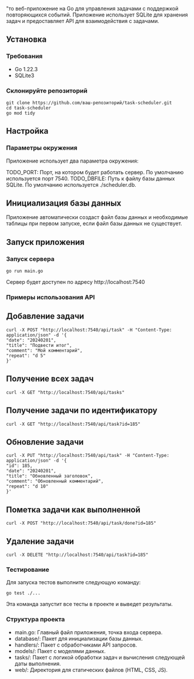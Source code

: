 "то веб-приложение на Go для управления задачами с поддержкой повторяющихся событий. Приложение использует SQLite для хранения задач и предоставляет API для взаимодействия с задачами.

## Установка

### Требования

- Go 1.22.3 
- SQLite3

### Склонируйте репозиторий

```
git clone https://github.com/ваш-репозиторий/task-scheduler.git
cd task-scheduler
go mod tidy
```

## Настройка
### Параметры окружения
Приложение использует два параметра окружения:

TODO_PORT: Порт, на котором будет работать сервер. По умолчанию используется порт 7540.
TODO_DBFILE: Путь к файлу базы данных SQLite. По умолчанию используется ./scheduler.db.

## Инициализация базы данных

Приложение автоматически создаст файл базы данных и необходимые таблицы при первом запуске, если файл базы данных не существует.

## Запуск приложения
### Запуск сервера

```
go run main.go
```
Сервер будет доступен по адресу http://localhost:7540

### Примеры использования API
## Добавление задачи

```
curl -X POST "http://localhost:7540/api/task" -H "Content-Type: application/json" -d '{
"date": "20240201",
"title": "Подвести итог",
"comment": "Мой комментарий",
"repeat": "d 5"
}'
```

## Получение всех задач

```
curl -X GET "http://localhost:7540/api/tasks"
```

## Получение задачи по идентификатору
```
curl -X GET "http://localhost:7540/api/task?id=185"
```
## Обновление задачи
```
curl -X PUT "http://localhost:7540/api/task" -H "Content-Type: application/json" -d '{
"id": 185,
"date": "20240201",
"title": "Обновленный заголовок",
"comment": "Обновленный комментарий",
"repeat": "d 10"
}'
```

## Пометка задачи как выполненной
```
curl -X POST "http://localhost:7540/api/task/done?id=185"
```

## Удаление задачи

```
curl -X DELETE "http://localhost:7540/api/task?id=185"
```

### Тестирование
Для запуска тестов выполните следующую команду:

```
go test ./...
```

Эта команда запустит все тесты в проекте и выведет результаты.

### Структура проекта
- main.go: Главный файл приложения, точка входа сервера.
- database/: Пакет для инициализации базы данных.
- handlers/: Пакет с обработчиками API запросов.
- models/: Пакет с моделями данных.
- tasks/: Пакет с логикой обработки задач и вычисления следующей даты выполнения.
- web/: Директория для статических файлов (HTML, CSS, JS).
